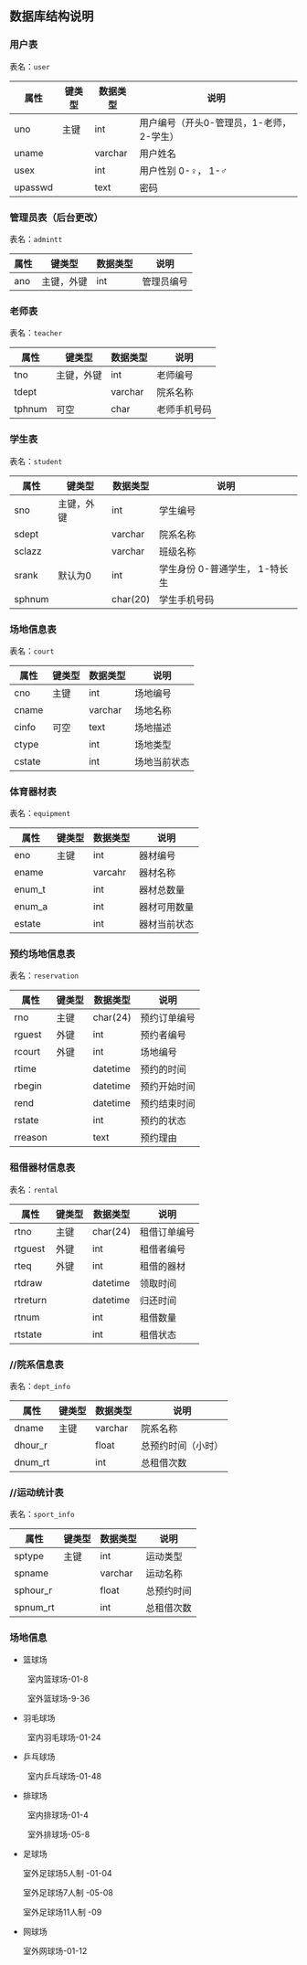 ## 数据库结构说明

### 用户表

表名：`user`

| 属性      | 键类型 | 数据类型    | 说明                      |
| ------- | --- | ------- | ----------------------- |
| uno     | 主键  | int     | 用户编号（开头0-管理员，1-老师，2-学生） |
| uname   |     | varchar | 用户姓名                    |
| usex    |     | int     | 用户性别 0-♀， 1-♂           |
| upasswd |     | text    | 密码                      |

### 管理员表（后台更改）

表名：`admintt`

| 属性  | 键类型   | 数据类型 | 说明    |
| --- | ----- | ---- | ----- |
| ano | 主键，外键 | int  | 管理员编号 |

### 老师表

表名：`teacher`

| 属性     | 键类型   | 数据类型    | 说明     |
| ------ | ----- | ------- | ------ |
| tno    | 主键，外键 | int     | 老师编号   |
| tdept  |       | varchar | 院系名称   |
| tphnum | 可空    | char    | 老师手机号码 |

### 学生表

表名：`student`

| 属性     | 键类型   | 数据类型     | 说明                 |
| ------ | ----- | -------- | ------------------ |
| sno    | 主键，外键 | int      | 学生编号               |
| sdept  |       | varchar  | 院系名称               |
| sclazz |       | varchar  | 班级名称               |
| srank  | 默认为0  | int      | 学生身份 0-普通学生， 1-特长生 |
| sphnum |       | char(20) | 学生手机号码             |

### 场地信息表

表名：`court`

| 属性     | 键类型 | 数据类型    | 说明     |
| ------ | --- | ------- | ------ |
| cno    | 主键  | int     | 场地编号   |
| cname  |     | varchar | 场地名称   |
| cinfo  | 可空  | text    | 场地描述   |
| ctype  |     | int     | 场地类型   |
| cstate |     | int     | 场地当前状态 |

### 体育器材表

表名：`equipment`

| 属性     | 键类型 | 数据类型    | 说明     |
| ------ | --- | ------- | ------ |
| eno    | 主键  | int     | 器材编号   |
| ename  |     | varcahr | 器材名称   |
| enum_t |     | int     | 器材总数量  |
| enum_a |     | int     | 器材可用数量 |
| estate |     | int     | 器材当前状态 |

### 预约场地信息表

表名：`reservation`

| 属性      | 键类型 | 数据类型     | 说明     |
| ------- | --- | -------- | ------ |
| rno     | 主键  | char(24) | 预约订单编号 |
| rguest  | 外键  | int      | 预约者编号  |
| rcourt  | 外键  | int      | 场地编号   |
| rtime   |     | datetime | 预约的时间  |
| rbegin  |     | datetime | 预约开始时间 |
| rend    |     | datetime | 预约结束时间 |
| rstate  |     | int      | 预约的状态  |
| rreason |     | text     | 预约理由   |

### 租借器材信息表

表名：`rental`

| 属性       | 键类型 | 数据类型     | 说明     |
| -------- | --- | -------- | ------ |
| rtno     | 主键  | char(24) | 租借订单编号 |
| rtguest  | 外键  | int      | 租借者编号  |
| rteq     | 外键  | int      | 租借的器材  |
| rtdraw   |     | datetime | 领取时间   |
| rtreturn |     | datetime | 归还时间   |
| rtnum    |     | int      | 租借数量   |
| rtstate  |     | int      | 租借状态   |

### //院系信息表

表名：`dept_info`

| 属性      | 键类型 | 数据类型    | 说明        |
| ------- | --- | ------- | --------- |
| dname   | 主键  | varchar | 院系名称      |
| dhour_r |     | float   | 总预约时间（小时） |
| dnum_rt |     | int     | 总租借次数     |

### //运动统计表

表名：`sport_info`

| 属性       | 键类型 | 数据类型    | 说明    |
| -------- | --- | ------- | ----- |
| sptype   | 主键  | int     | 运动类型  |
| spname   |     | varchar | 运动名称  |
| sphour_r |     | float   | 总预约时间 |
| spnum_rt |     | int     | 总租借次数 |

### 场地信息

* 篮球场

        室内篮球场-01-8

        室外篮球场-9-36

* 羽毛球场

        室内羽毛球场-01-24

* 乒乓球场

        室内乒乓球场-01-48

* 排球场

        室内排球场-01-4

        室外排球场-05-8

* 足球场
  
  室外足球场5人制 -01-04
  
  室外足球场7人制 -05-08
  
  室外足球场11人制 -09

* 网球场
  
  室外网球场-01-12
